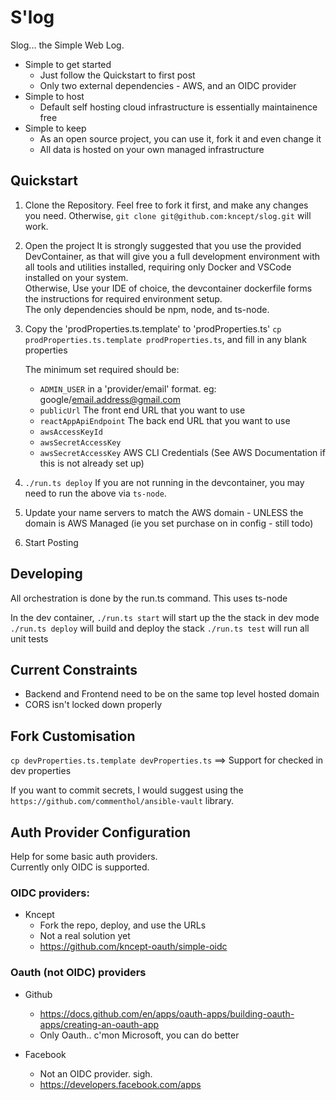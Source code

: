 # S'log

Slog... the Simple Web Log.

* Simple to get started
   * Just follow the Quickstart to first post
   * Only two external dependencies - AWS, and an OIDC provider
* Simple to host
    * Default self hosting cloud infrastructure is essentially maintainence free
* Simple to keep
    * As an open source project, you can use it, fork it and even change it
    * All data is hosted on your own managed infrastructure


## Quickstart

1) Clone the Repository.
    Feel free to fork it first, and make any changes you need. 
    Otherwise, `git clone git@github.com:kncept/slog.git` will work.

2) Open the project
    It is strongly suggested that you use the provided DevContainer, as that will give you a full
    development environment with all tools and utilities installed, requiring only Docker and VSCode installed 
    on your system.<br/>
    Otherwise, Use your IDE of choice, the devcontainer dockerfile forms the instructions for required environment setup.<br/>
    The only dependencies should be npm, node, and ts-node.

3) Copy the 'prodProperties.ts.template' to 'prodProperties.ts' `cp prodProperties.ts.template prodProperties.ts`, and fill in any blank properties

    The minimum set required should be:
    * `ADMIN_USER` in a 'provider/email' format. eg: google/email.address@gmail.com
    * `publicUrl` The front end URL that you want to use
    * `reactAppApiEndpoint` The back end URL that you want to use
    * `awsAccessKeyId`
    * `awsSecretAccessKey`
    * `awsSecretAccessKey` AWS CLI Credentials (See AWS Documentation if this is not already set up)

4) `./run.ts deploy`
    If you are not running in the devcontainer, you may need to run the above via `ts-node`.

5) Update your name servers to match the AWS domain - UNLESS the domain is AWS Managed (ie you set purchase on in config - still todo)

6) Start Posting


## Developing
All orchestration is done by the run.ts command. This uses ts-node

In the dev container, 
`./run.ts start` will start up the the stack in dev mode
`./run.ts deploy` will build and deploy the stack
`./run.ts test` will run all unit tests


## Current Constraints
  * Backend and Frontend need to be on the same top level hosted domain
  * CORS isn't locked down properly


## Fork Customisation

`cp devProperties.ts.template devProperties.ts` ==> Support for checked in dev properties

If you want to commit secrets, I would suggest using the `https://github.com/commenthol/ansible-vault` library.


## Auth Provider Configuration

Help for some basic auth providers.<br/>
Currently only OIDC is supported.

### OIDC providers:

* Kncept
  * Fork the repo, deploy, and use the URLs
  * Not a real solution yet
  * https://github.com/kncept-oauth/simple-oidc

### Oauth (not OIDC) providers

* Github
  * https://docs.github.com/en/apps/oauth-apps/building-oauth-apps/creating-an-oauth-app
  *  Only Oauth.. c'mon Microsoft, you can do better

* Facebook
  * Not an OIDC provider. sigh.
  * https://developers.facebook.com/apps

